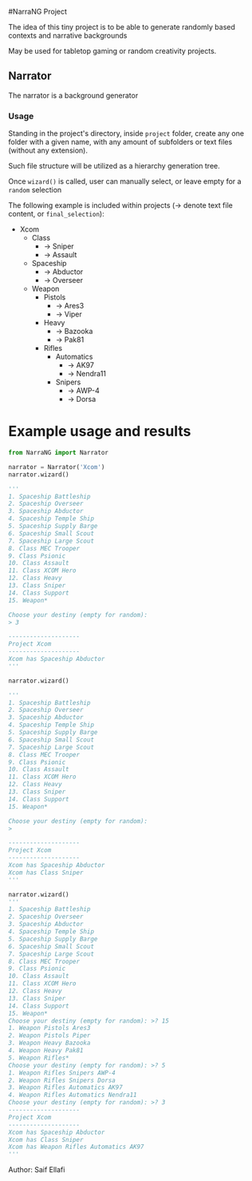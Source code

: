 #NarraNG Project

The idea of this tiny project is to be able to generate randomly based contexts and narrative backgrounds

May be used for tabletop gaming or random creativity projects.

## Narrator
The narrator is a background generator
### Usage
Standing in the project's directory, inside `project` folder, create any one folder with a given name, with any amount of subfolders or text files (without any extension).

Such file structure will be utilized as a hierarchy generation tree.

Once `wizard()` is called, user can manually select, or leave empty for a `random` selection

The following example is included within projects (-> denote text file content, or `final_selection`):

* Xcom
  * Class
    * -> Sniper
    * -> Assault
  * Spaceship
    * -> Abductor
    * -> Overseer
  * Weapon
    * Pistols
      * -> Ares3
      * -> Viper
    * Heavy
      * -> Bazooka
      * -> Pak81
    * Rifles
      * Automatics
        * -> AK97
        * -> Nendra11
      * Snipers
        * -> AWP-4
        * -> Dorsa
        
# Example usage and results
```python
from NarraNG import Narrator

narrator = Narrator('Xcom')
narrator.wizard()

'''
1. Spaceship Battleship
2. Spaceship Overseer
3. Spaceship Abductor
4. Spaceship Temple Ship
5. Spaceship Supply Barge
6. Spaceship Small Scout
7. Spaceship Large Scout
8. Class MEC Trooper
9. Class Psionic
10. Class Assault
11. Class XCOM Hero
12. Class Heavy
13. Class Sniper
14. Class Support
15. Weapon*

Choose your destiny (empty for random): 
> 3

--------------------
Project Xcom
--------------------
Xcom has Spaceship Abductor
'''

narrator.wizard()

'''
1. Spaceship Battleship
2. Spaceship Overseer
3. Spaceship Abductor
4. Spaceship Temple Ship
5. Spaceship Supply Barge
6. Spaceship Small Scout
7. Spaceship Large Scout
8. Class MEC Trooper
9. Class Psionic
10. Class Assault
11. Class XCOM Hero
12. Class Heavy
13. Class Sniper
14. Class Support
15. Weapon*

Choose your destiny (empty for random):
>

--------------------
Project Xcom
--------------------
Xcom has Spaceship Abductor
Xcom has Class Sniper
'''

narrator.wizard()
'''
1. Spaceship Battleship
2. Spaceship Overseer
3. Spaceship Abductor
4. Spaceship Temple Ship
5. Spaceship Supply Barge
6. Spaceship Small Scout
7. Spaceship Large Scout
8. Class MEC Trooper
9. Class Psionic
10. Class Assault
11. Class XCOM Hero
12. Class Heavy
13. Class Sniper
14. Class Support
15. Weapon*
Choose your destiny (empty for random): >? 15
1. Weapon Pistols Ares3
2. Weapon Pistols Piper
3. Weapon Heavy Bazooka
4. Weapon Heavy Pak81
5. Weapon Rifles*
Choose your destiny (empty for random): >? 5
1. Weapon Rifles Snipers AWP-4
2. Weapon Rifles Snipers Dorsa
3. Weapon Rifles Automatics AK97
4. Weapon Rifles Automatics Nendra11
Choose your destiny (empty for random): >? 3
--------------------
Project Xcom
--------------------
Xcom has Spaceship Abductor
Xcom has Class Sniper
Xcom has Weapon Rifles Automatics AK97
'''
```

Author: Saif Ellafi